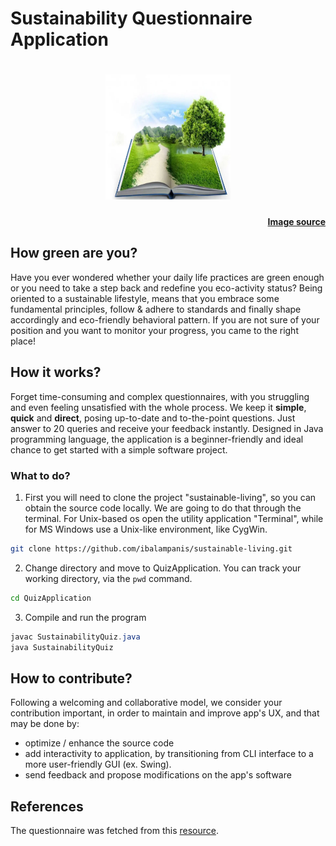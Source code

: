 # Sustainability Questionnaire Application

<h1 align="center">
	<img height="200"  width="200" src="media/sustainability-quiz.png" alt="">

<h4 align="right">

[Image source](https://www.q4quiz.com/environment-quiz-questions-and-answers/)

</h4>

</h1>

## How green are you?

Have you ever wondered whether your daily life practices are green enough or you
need to take a step back and redefine you eco-activity status?
Being oriented to a sustainable lifestyle, means that you embrace some fundamental
principles, follow & adhere to standards and finally shape accordingly and
eco-friendly behavioral pattern.
If you are not sure of your position and you want to monitor your progress,
you came to the right place!

## How it works?

Forget time-consuming and complex questionnaires, with you struggling and even
feeling unsatisfied with the whole process. We keep it **simple**, **quick**
and **direct**, posing up-to-date and to-the-point questions.
Just answer to 20 queries and receive your feedback instantly.
Designed in Java programming language, the application is a beginner-friendly
and ideal chance to get started with a simple software project.

### What to do?

1. First you will need to clone the project "sustainable-living", so you can obtain
the source code locally. We are going to do that through the terminal.
For Unix-based os open the utility application "Terminal", while for MS Windows
use a Unix-like environment, like CygWin.

```bash
git clone https://github.com/ibalampanis/sustainable-living.git
```

2. Change directory and move to QuizApplication. You can track your working
directory, via the `pwd` command.

```bash
cd QuizApplication
```

3. Compile and run the program

```java
javac SustainabilityQuiz.java
java SustainabilityQuiz
```

## How to contribute?

Following a welcoming and collaborative model, we consider your contribution 
important, in order to maintain and improve app's UX, and that may be done by:
- optimize / enhance the source code
- add interactivity to application, by transitioning from CLI interface to a
more user-friendly GUI (ex. Swing).
- send feedback and propose modifications on the app's software

## References

The questionnaire was fetched from this [resource](https://www.sustainablestuff.co.uk/quiz-how-green-your-life.html).